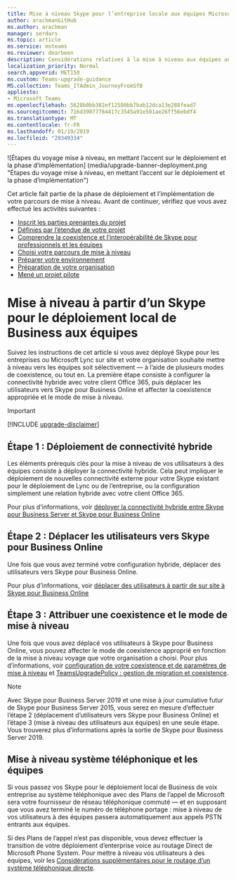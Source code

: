 ```yaml
---
title: Mise à niveau Skype pour l’entreprise locale aux équipes Microsoft | Déployer | Lync
author: arachmanGitHub
ms.author: arachman
manager: serdars
ms.topic: article
ms.service: msteams
ms.reviewer: dearbeen
description: Considérations relatives à la mise à niveau aux équipes un Skype pour Business déploiement local.
localization_priority: Normal
search.appverid: MET150
ms.custom: Teams-upgrade-guidance
MS.collection: Teams_ITAdmin_JourneyFromSfB
appliesto:
- Microsoft Teams
ms.openlocfilehash: 5628b0bb382ef12580bb7bab12dca13e288fead7
ms.sourcegitcommit: 716d39077784417c3545a91e501ae26ff56ebdf4
ms.translationtype: MT
ms.contentlocale: fr-FR
ms.lasthandoff: 01/19/2019
ms.locfileid: "29349334"
---
```

![Étapes du voyage mise à niveau, en mettant l’accent sur le déploiement et la phase d’implémentation] (media/upgrade-banner-deployment.png "Étapes du voyage mise à niveau, en mettant l’accent sur le déploiement et la phase d’implémentation")

Cet article fait partie de la phase de déploiement et l’implémentation de votre parcours de mise à niveau. Avant de continuer, vérifiez que vous avez effectué les activités suivantes :

- [Inscrit les parties prenantes du projet](upgrade-enlist-stakeholders.md)
- [Définies par l’étendue de votre projet](https://aka.ms/SkypetoTeams-Scope)
- [Comprendre la coexistence et l’interopérabilité de Skype pour professionnels et les équipes](https://aka.ms/SkypeToTeams-Coexist)
- [Choisi votre parcours de mise à niveau](upgrade-and-coexistence-of-skypeforbusiness-and-teams.md)
- [Préparer votre environnement](https://aka.ms/SkypeToTeams-TechnicalReadiness)
- [Préparation de votre organisation](https://aka.ms/SkypeToTeams-UserReadiness)
- [Mené un projet pilote](https://aka.ms/SkypeToTeams-Pilot)

# <a name="upgrade-from-a-skype-for-business-on-premises-deployment-to-teams"></a>Mise à niveau à partir d’un Skype pour le déploiement local de Business aux équipes

Suivez les instructions de cet article si vous avez déployé Skype pour les entreprises ou Microsoft Lync sur site et votre organisation souhaite mettre à niveau vers les équipes soit sélectivement — à l’aide de plusieurs modes de coexistence, ou tout en. La première étape consiste à configurer la connectivité hybride avec votre client Office 365, puis déplacer les utilisateurs vers Skype pour Business Online et affecter la coexistence appropriée et le mode de mise à niveau.

> [!IMPORTANT]
> [!INCLUDE [upgrade-disclaimer](includes/upgrade-disclaimer.md)]

## <a name="step-1-deploy-hybrid-connectivity"></a>Étape 1 : Déploiement de connectivité hybride

Les éléments prérequis clés pour la mise à niveau de vos utilisateurs à des équipes consiste à déployer la connectivité hybride. Cela peut impliquer le déploiement de nouvelles connectivité externe pour votre Skype existant pour le déploiement de Lync ou de l’entreprise, ou la configuration simplement une relation hybride avec votre client Office 365.

Pour plus d’informations, voir [déployer la connectivité hybride entre Skype pour Business Server et Skype pour Business Online](/skypeforbusiness/skype-for-business-hybrid-solutions/deploy-hybrid-connectivity/deploy-hybrid-connectivity)

## <a name="step-2-move-users-to-skype-for-business-online"></a>Étape 2 : Déplacer les utilisateurs vers Skype pour Business Online

Une fois que vous avez terminé votre configuration hybride, déplacer des utilisateurs vers Skype pour Business Online.

Pour plus d’informations, voir [déplacer des utilisateurs à partir de sur site à Skype pour Business Online](/skypeforbusiness/skype-for-business-hybrid-solutions/deploy-hybrid-connectivity/move-users-from-on-premises-to-skype-for-business-online)

## <a name="step-3-assign-a-coexistence-and-upgrade-mode"></a>Étape 3 : Attribuer une coexistence et le mode de mise à niveau

Une fois que vous avez déplacé vos utilisateurs à Skype pour Business Online, vous pouvez affecter le mode de coexistence approprié en fonction de la mise à niveau voyage que votre organisation a choisi. Pour plus d’informations, voir [configuration de votre coexistence et de paramètres de mise à niveau](https://aka.ms/SkypeToTeams-SetCoexistence) et [TeamsUpgradePolicy : gestion de migration et coexistence](migration-interop-guidance-for-teams-with-skype.md#teamsupgradepolicy-managing-migration-and-co-existence).

> [!NOTE]
> Avec Skype pour Business Server 2019 et une mise à jour cumulative futur de Skype pour Business Server 2015, vous serez en mesure d’effectuer l’étape 2 (déplacement d’utilisateurs vers Skype pour Business Online) et l’étape 3 (mise à niveau des utilisateurs aux équipes) en une seule étape. Vous trouverez plus d’informations après la sortie de Skype pour Business Server 2019.

## <a name="phone-system-and-teams-upgrade"></a>Mise à niveau système téléphonique et les équipes

Si vous passez vos Skype pour le déploiement local de Business de voix entreprise au système téléphonique avec des Plans de l’appel de Microsoft sera votre fournisseur de réseau téléphonique commuté — et en supposant que vous avez terminé le numéro de téléphone portage : mise à niveau de vos utilisateurs à des équipes passera automatiquement aux appels PSTN entrants aux équipes.

Si des Plans de l’appel n’est pas disponible, vous devez effectuer la transition de votre déploiement d’enterprise voice au routage Direct de Microsoft Phone System. Pour mettre à niveau vos utilisateurs à des équipes, voir les [Considérations supplémentaires pour le routage d’un système téléphonique directe](2-envision-make-my-service-decisions-direct-routing.md).